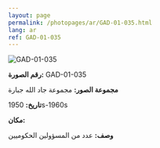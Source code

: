 ```yaml
---
layout: page
permalink: /photopages/ar/GAD-01-035.html
lang: ar
ref: GAD-01-035
---
```


![GAD-01-035](/smallimages/GAD-01-035-600.jpg)

**رقم الصورة:** GAD-01-035

**مجموعة الصور:** مجموعة جاد الله جبارة

**تاريخ:** 1950s-1960s

**مكان:**

**وصف:** عدد من المسؤولين الحكوميين
